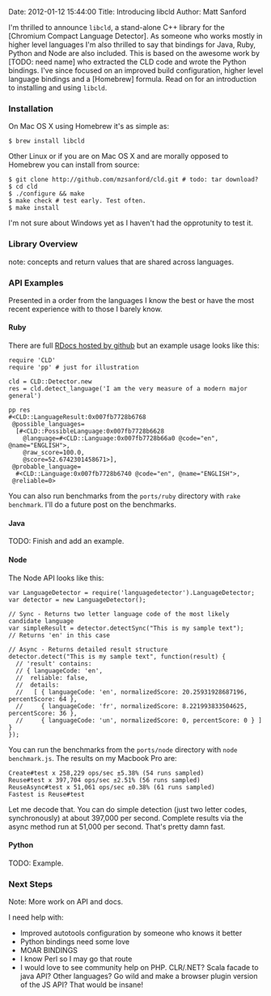 Date: 2012-01-12 15:44:00
Title: Introducing libcld
Author: Matt Sanford

I'm thrilled to announce `libcld`, a stand-alone C++ library for the [Chromium Compact Language Detector]. As someone who works mostly in higher level languages I'm also thrilled to say that bindings for Java, Ruby, Python and Node are also included. This is based on the awesome work by [TODO: need name] who extracted the CLD code and wrote the Python bindings. I've since focused on an improved build configuration, higher level language bindings and a [Homebrew] formula. Read on for an introduction to installing and using `libcld`.

### Installation

On Mac OS X using Homebrew it's as simple as:

    $ brew install libcld

Other Linux or if you are on Mac OS X and are morally opposed to Homebrew you can install from source:

    $ git clone http://github.com/mzsanford/cld.git # todo: tar download?
    $ cd cld
    $ ./configure && make
    $ make check # test early. Test often.
    $ make install

I'm not sure about Windows yet as I haven't had the opprotunity to test it.

### Library Overview

note: concepts and return values that are shared across languages. 

### API Examples

Presented in a order from the languages I know the best or have the most recent experience with to those I barely know.

#### Ruby

There are full [RDocs hosted by github](http://mzsanford.github.com/cld/ports/ruby/rdoc/index.html) but an example usage looks like this:

    require 'CLD'
    require 'pp' # just for illustration
    
    cld = CLD::Detector.new
    res = cld.detect_language('I am the very measure of a modern major general')
    
    pp res
    #<CLD::LanguageResult:0x007fb7728b6768
     @possible_languages=
      [#<CLD::PossibleLanguage:0x007fb7728b6628
        @language=#<CLD::Language:0x007fb7728b66a0 @code="en", @name="ENGLISH">,
        @raw_score=100.0,
        @score=52.6742301458671>],
     @probable_language=
      #<CLD::Language:0x007fb7728b6740 @code="en", @name="ENGLISH">,
     @reliable=0>

You can also run benchmarks from the `ports/ruby` directory with `rake benchmark`. I'll do a future post on the benchmarks.

#### Java

TODO: Finish and add an example.

#### Node

The Node API looks like this:

    var LanguageDetector = require('languagedetector').LanguageDetector;
    var detector = new LanguageDetector();
    
    // Sync - Returns two letter language code of the most likely candidate language
    var simpleResult = detector.detectSync("This is my sample text");
    // Returns 'en' in this case
    
    // Async - Returns detailed result structure
    detector.detect("This is my sample text", function(result) {
      // 'result' contains:
      // { languageCode: 'en',
      //  reliable: false,
      //  details: 
      //   [ { languageCode: 'en', normalizedScore: 20.25931928687196, percentScore: 64 },
      //     { languageCode: 'fr', normalizedScore: 8.221993833504625, percentScore: 36 },
      //     { languageCode: 'un', normalizedScore: 0, percentScore: 0 } ] }
    });

You can run the benchmarks from the `ports/node` directory with `node benchmark.js`. The results on my Macbook Pro are:

    Create#test x 258,229 ops/sec ±5.38% (54 runs sampled)
    Reuse#test x 397,704 ops/sec ±2.51% (56 runs sampled)
    ReuseAsync#test x 51,061 ops/sec ±0.38% (61 runs sampled)
    Fastest is Reuse#test

Let me decode that. You can do simple detection (just two letter codes, synchronously) at about 397,000 per second.
Complete results via the async method run at 51,000 per second. That's pretty damn fast.

#### Python

TODO: Example.

### Next Steps

Note: More work on API and docs.

I need help with:

* Improved autotools configuration by someone who knows it better
* Python bindings need some love
* MOAR BINDINGS
 * I know Perl so I may go that route
 * I would love to see community help on PHP. CLR/.NET? Scala facade to java API? Other languages? Go wild and make a browser plugin version of the JS API? That would be insane!
